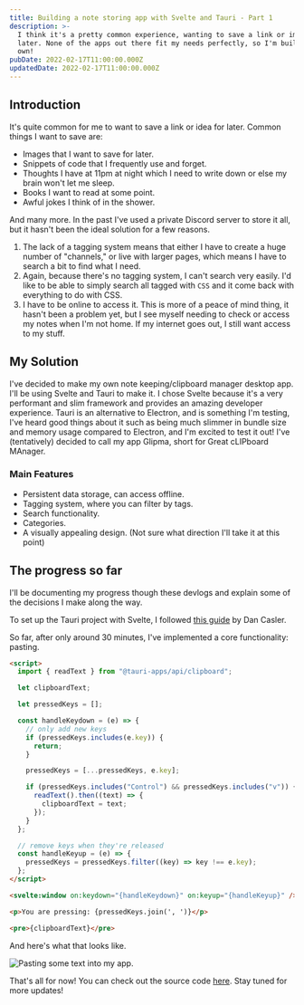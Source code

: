 ```yaml
---
title: Building a note storing app with Svelte and Tauri - Part 1
description: >-
  I think it's a pretty common experience, wanting to save a link or image for
  later. None of the apps out there fit my needs perfectly, so I'm building my
  own!
pubDate: 2022-02-17T11:00:00.000Z
updatedDate: 2022-02-17T11:00:00.000Z
---
```


## Introduction

It's quite common for me to want to save a link or idea for later. Common things I want to save are:

- Images that I want to save for later.
- Snippets of code that I frequently use and forget.
- Thoughts I have at 11pm at night which I need to write down or else my brain won't let me sleep.
- Books I want to read at some point.
- Awful jokes I think of in the shower.

And many more. In the past I've used a private Discord server to store it all, but it hasn't been the ideal solution for a few reasons.

1. The lack of a tagging system means that either I have to create a huge number of "channels," or live with larger pages, which means I have to search a bit to find what I need.
2. Again, because there's no tagging system, I can't search very easily. I'd like to be able to simply search all tagged with `CSS` and it come back with everything to do with CSS.
3. I have to be online to access it. This is more of a peace of mind thing, it hasn't been a problem yet, but I see myself needing to check or access my notes when I'm not home. If my internet goes out, I still want access to my stuff.

## My Solution

I've decided to make my own note keeping/clipboard manager desktop app. I'll be using Svelte and Tauri to make it. I chose Svelte because it's a very performant and slim framework and provides an amazing developer experience. Tauri is an alternative to Electron, and is something I'm testing, I've heard good things about it such as being much slimmer in bundle size and memory usage compared to Electron, and I'm excited to test it out! I've (tentatively) decided to call my app Glipma, short for Great cLIPboard MAnager.

### Main Features

- Persistent data storage, can access offline.
- Tagging system, where you can filter by tags.
- Search functionality.
- Categories.
- A visually appealing design. (Not sure what direction I'll take it at this point)

## The progress so far

I'll be documenting my progress though these devlogs and explain some of the decisions I make along the way.

To set up the Tauri project with Svelte, I followed [this guide](https://medium.com/@cazanator/tauri-with-standard-svelte-or-sveltekit-ad7f103c37e7) by Dan Casler.

So far, after only around 30 minutes, I've implemented a core functionality: pasting.

```html
<script>
  import { readText } from "@tauri-apps/api/clipboard";

  let clipboardText;

  let pressedKeys = [];

  const handleKeydown = (e) => {
    // only add new keys
    if (pressedKeys.includes(e.key)) {
      return;
    }

    pressedKeys = [...pressedKeys, e.key];

    if (pressedKeys.includes("Control") && pressedKeys.includes("v")) {
      readText().then((text) => {
        clipboardText = text;
      });
    }
  };

  // remove keys when they're released
  const handleKeyup = (e) => {
    pressedKeys = pressedKeys.filter((key) => key !== e.key);
  };
</script>

<svelte:window on:keydown="{handleKeydown}" on:keyup="{handleKeyup}" />

<p>You are pressing: {pressedKeys.join(', ')}</p>

<pre>{clipboardText}</pre>
```

And here's what that looks like.

![Pasting some text into my app.](/blog-images/part1Progress.png)

That's all for now! You can check out the source code [here](https://github.com/matthewyingtao/Glipma). Stay tuned for more updates!
